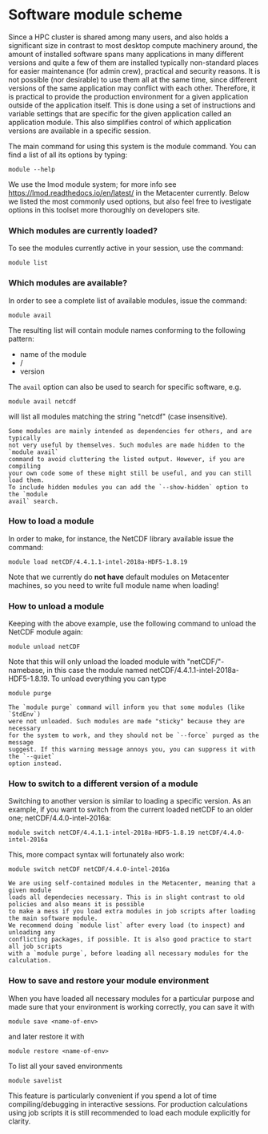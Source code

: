 # Software module scheme

Since a HPC cluster is shared among many users, and also holds a significant size in contrast to most desktop compute machinery around, the amount of installed software spans many applications in many different versions and quite a few of them are installed typically non-standard places for easier maintenance (for admin crew), practical and security reasons. It is not possible (nor desirable) to use them all at the same time, since different versions of the same application may conflict with each other. Therefore, it is practical to provide the production environment for a given application outside of the application itself. This is done using a set of instructions and variable settings that are specific for the given application called an application module. This also simplifies control of which application versions are available in a specific session.

The main command for using this system is the module command. You can find a list of all its options by typing:

	module --help

We use the lmod module system; for more info see <https://lmod.readthedocs.io/en/latest/> in the Metacenter currently. Below we listed the most commonly used options, but also feel free to ivestigate options in this toolset more thoroughly on developers site.

### Which modules are currently loaded?
To see the modules currently active in your session, use the command:

	module list

### Which modules are available?
In order to see a complete list of available modules, issue the command:

	module avail

The resulting list will contain module names conforming to the following pattern:

* name of the module
* /
* version

The `avail` option can also be used to search for specific software, e.g.

	module avail netcdf

will list all modules matching the string "netcdf" (case insensitive).

```{note}
Some modules are mainly intended as dependencies for others, and are typically
not very useful by themselves. Such modules are made hidden to the `module avail`
command to avoid cluttering the listed output. However, if you are compiling
your own code some of these might still be useful, and you can still load them.
To include hidden modules you can add the `--show-hidden` option to the `module
avail` search.
```


### How to load a module
In order to make, for instance, the NetCDF library available issue the command:

	module load netCDF/4.4.1.1-intel-2018a-HDF5-1.8.19

Note that we currently do **not have** default modules on Metacenter machines, so you need to write full module name when loading!

### How to unload a module
Keeping with the above example, use the following command to unload the NetCDF module again:

	module unload netCDF

Note that this will only unload the loaded module with "netCDF/"-namebase, in this case the module named netCDF/4.4.1.1-intel-2018a-HDF5-1.8.19. To unload everything you can type

	module purge

```{note}
The `module purge` command will inform you that some modules (like `StdEnv`)
were not unloaded. Such modules are made "sticky" because they are necessary
for the system to work, and they should not be `--force` purged as the message
suggest. If this warning message annoys you, you can suppress it with the `--quiet`
option instead.
```


### How to switch to a different version of a module
Switching to another version is similar to loading a specific version. As an example, if you want to switch from the current loaded netCDF to an older one; netCDF/4.4.0-intel-2016a:

	module switch netCDF/4.4.1.1-intel-2018a-HDF5-1.8.19 netCDF/4.4.0-intel-2016a

This, more compact syntax will fortunately also work:

	module switch netCDF netCDF/4.4.0-intel-2016a

```{note}
We are using self-contained modules in the Metacenter, meaning that a given module
loads all dependecies necessary. This is in slight contrast to old policies and also means it is possible
to make a mess if you load extra modules in job scripts after loading the main software module.
We recommend doing `module list` after every load (to inspect) and unloading any
conflicting packages, if possible. It is also good practice to start all job scripts
with a `module purge`, before loading all necessary modules for the calculation.
```


### How to save and restore your module environment
When you have loaded all necessary modules for a particular purpose and made sure that
your environment is working correctly, you can save it with

	module save <name-of-env>

and later restore it with

	module restore <name-of-env>

To list all your saved environments

	module savelist

This feature is particularly convenient if you spend a lot of time compiling/debugging
in interactive sessions. For production calculations using job scripts it is still
recommended to load each module explicitly for clarity.
